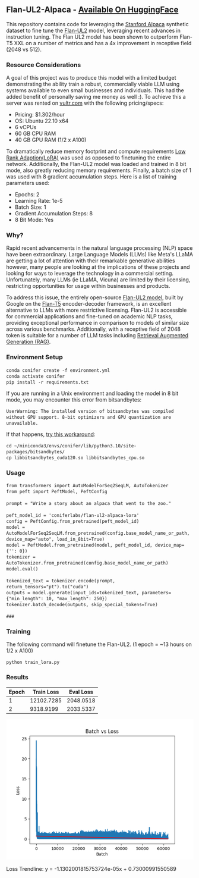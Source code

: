 ## Flan-UL2-Alpaca - [Available On HuggingFace](https://huggingface.co/coniferlabs/flan-ul2-alpaca-lora)

This repository contains code for leveraging the [Stanford Alpaca](https://github.com/tatsu-lab/stanford_alpaca) synthetic dataset to fine tune the [Flan-UL2](https://huggingface.co/google/flan-ul2) model, leveraging recent advances in instruction tuning. The Flan UL2 model has been shown to outperform Flan-T5 XXL on a number of metrics and has a 4x improvement in receptive field (2048 vs 512).

### Resource Considerations

A goal of this project was to produce this model with a limited budget demonstrating the ability train a robust, commercially viable LLM using systems available to even small businesses and individuals. This had the added benefit of personally saving me money as well :). To achieve this a server was rented on [vultr.com](vultr.com) with the following pricing/specs:
- Pricing: $1.302/hour
- OS: Ubuntu 22.10 x64
- 6 vCPUs
- 60 GB CPU RAM
- 40 GB GPU RAM (1/2 x A100)

To dramatically reduce memory footprint and compute requirements [Low Rank Adaption(LoRA)](https://huggingface.co/docs/diffusers/training/lora) was used as opposed to finetuning the entire network. Additionally, the Flan-UL2 model was loaded and trained in 8 bit mode, also greatly reducing memory requirements. Finally, a batch size of 1 was used with 8 gradient accumulation steps. Here is a list of training parameters used:
- Epochs: 2
- Learning Rate: 1e-5
- Batch Size: 1
- Gradient Accumulation Steps: 8
- 8 Bit Mode: Yes


### Why?

Rapid recent advancements in the natural language processing (NLP) space have been extraordinary. Large Language Models (LLMs) like Meta's LLaMA are getting a lot of attention with their remarkable generative abilities however, many people are looking at the implications of these projects and looking for ways to leverage the technology in a commercial setting. Unfortunately, many LLMs (ie LLaMA, Vicuna) are limited by their licensing, restricting opportunities for usage within businesses and products.

To address this issue, the entirely open-source [Flan-UL2 model](https://huggingface.co/google/flan-ul2), built by Google on the [Flan-T5](https://arxiv.org/abs/2210.11416) encoder-decoder framework, is an excellent alternative to LLMs with more restrictive licensing. Flan-UL2 is accessible for commercial applications and fine-tuned on academic NLP tasks, providing exceptional performance in comparison to models of similar size across various benchmarks. Additionally, with a receptive field of 2048 token is suitable for a number of LLM tasks including [Retrieval Augmented Generation (RAG)](https://arxiv.org/abs/2005.11401).


### Environment Setup

```
conda conifer create -f environment.yml
conda activate conifer
pip install -r requirements.txt
```

If you are running in a Unix environment and loading the model in 8 bit mode, you may encounter this error from bitsandbytes:

```
UserWarning: The installed version of bitsandbytes was compiled without GPU support. 8-bit optimizers and GPU quantization are unavailable.
```

 If that happens, [try this workaround](https://github.com/TimDettmers/bitsandbytes/issues/156#issuecomment-1462329713):

```
cd ~/miniconda3/envs/conifer/lib/python3.10/site-packages/bitsandbytes/
cp libbitsandbytes_cuda120.so libbitsandbytes_cpu.so
```

### Usage

```
from transformers import AutoModelForSeq2SeqLM, AutoTokenizer
from peft import PeftModel, PeftConfig

prompt = "Write a story about an alpaca that went to the zoo."

peft_model_id = 'coniferlabs/flan-ul2-alpaca-lora'
config = PeftConfig.from_pretrained(peft_model_id)
model = AutoModelForSeq2SeqLM.from_pretrained(config.base_model_name_or_path, device_map="auto", load_in_8bit=True)
model = PeftModel.from_pretrained(model, peft_model_id, device_map={'': 0})
tokenizer = AutoTokenizer.from_pretrained(config.base_model_name_or_path)
model.eval()

tokenized_text = tokenizer.encode(prompt, return_tensors="pt").to("cuda")
outputs = model.generate(input_ids=tokenized_text, parameters={"min_length": 10, "max_length": 250})
tokenizer.batch_decode(outputs, skip_special_tokens=True)

###
```


### Training

The following command will finetune the Flan-UL2. (1 epoch = ~13 hours on 1/2 x A100)

```
python train_lora.py
```

### Results

| Epoch | Train Loss | Eval Loss  |
|-------|------------|------------|
| 1     | 12102.7285 |  2048.0518 |
| 2     | 9318.9199  |  2033.5337 |

![image](assets/training_loss.png)

Loss Trendline: y = -1.1302001815753724e-05x + 0.73000991550589
